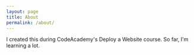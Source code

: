 ```yaml
---
layout: page
title: About
permalink: /about/
---
```


I created this during CodeAcademy's Deploy a Website course. So far, I'm learning a lot.